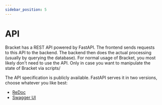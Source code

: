 ```yaml
---
sidebar_position: 5
---
```

# API

Bracket has a REST API powered by FastAPI. The frontend sends requests to this API to the backend.
The backend then does the actual processing (usually by querying the database).
For normal usage of Bracket, you most likely don't need to use the API.
Only in case you want to manipulate the state of Bracket via scripts/

The API specification is publicly available. FastAPI serves it in two versions,
choose whatever you like best:

- [ReDoc](https://api.bracketapp.nl/redoc)
- [Swagger UI](https://api.bracketapp.nl/docs)
